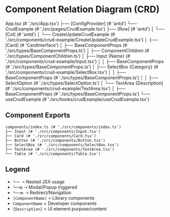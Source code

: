# Component Relation Diagram (CRD)

App.tsx (# './src/App.tsx')
├── [ConfigProvider] (# 'antd')
           └── CrudExample (# './src/pages/CrudExample.tsx')
               ├── [Row] (# 'antd')
               │   └── [Col] (# 'antd')
               │       └── CreateUpdateCrudExample (# './src/components/crud-example/CreateUpdateCrudExample.tsx')
               │            ├── [Card] (# 'CardInterface')
               │                ├── BaseComponentProps (# './src/types/BaseComponentProps.ts')
               │                ├── ComponentChildren (# './src/types/ComponentChildren.ts')
               │                   ├── Input {Name} (# './src/components/crud-example/Input.tsx')
               │                   │   ├── BaseComponentProps (# './src/types/BaseComponentProps.ts')
               │                   ├── SelectBox {Category} (# './src/components/crud-example/SelectBox.tsx')
               │                   │   ├── BaseComponentProps (# './src/types/BaseComponentProps.ts')
               │                   │   ├── SelectOption (# './src/types/SelectOption.ts')
               │                   └── TextArea {Description} (# './src/components/crud-example/TextArea.tsx')
               │                       ├── BaseComponentProps (# './src/types/BaseComponentProps.ts')
               └── useCrudExample (# './src/hooks/crudExample/useCrudExample.tsx')
                 



## Component Exports

```
components/index.ts (# './src/components/index.ts')
├── Input (# './src/components/Input.tsx')
├── Card (# './src/components/Card.tsx')
├── Button (# './src/components/Button.tsx')
├── SelectBox (# './src/components/SelectBox.tsx')
├── TextArea (# './src/components/TextArea.tsx')
└── Table (# './src/components/Table.tsx')
```

## Legend

- `└──` ➝ Nested JSX usage
- `└──⧉` ➝ Modal/Popup triggered
- `└──≫` ➝ Redirect/Navigation
- `[ComponentName]` = Library components
- `ComponentName` = Developer components
- `{Description}` = UI element purpose/content